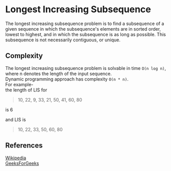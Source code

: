
# Longest Increasing Subsequence<br/>
The longest increasing subsequence problem is to find a subsequence of a given sequence in which the subsequence's elements are in sorted order, lowest to highest, and in which the subsequence is as long as possible. This subsequence is not necessarily contiguous, or unique.
<br/>
## Complexity
The longest increasing subsequence problem is solvable in time `O(n log n)`, where n denotes the length of the input sequence.
<br/>
Dynamic programming approach has complexity `O(n * n)`.
<br/>
For example-<br/>
the length of LIS for 
> 10,  22,  9,  33,  21,  50,  41,  60,  80 <br/> 


is 6


and LIS is 
> 10,  22,  33,  50,  60,  80


## References
[Wikipedia](https://en.wikipedia.org/wiki/Longest_increasing_subsequence)<br/>
[GeeksForGeeks](https://www.geeksforgeeks.org/longest-increasing-subsequence-dp-3/)
